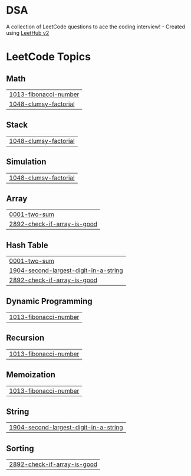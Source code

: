 # DSA
A collection of LeetCode questions to ace the coding interview! - Created using [LeetHub v2](https://github.com/arunbhardwaj/LeetHub-2.0)

<!---LeetCode Topics Start-->
# LeetCode Topics
## Math
|  |
| ------- |
| [1013-fibonacci-number](https://github.com/akshitha1422/DSA/tree/master/1013-fibonacci-number) |
| [1048-clumsy-factorial](https://github.com/akshitha1422/DSA/tree/master/1048-clumsy-factorial) |
## Stack
|  |
| ------- |
| [1048-clumsy-factorial](https://github.com/akshitha1422/DSA/tree/master/1048-clumsy-factorial) |
## Simulation
|  |
| ------- |
| [1048-clumsy-factorial](https://github.com/akshitha1422/DSA/tree/master/1048-clumsy-factorial) |
## Array
|  |
| ------- |
| [0001-two-sum](https://github.com/akshitha1422/DSA/tree/master/0001-two-sum) |
| [2892-check-if-array-is-good](https://github.com/akshitha1422/DSA/tree/master/2892-check-if-array-is-good) |
## Hash Table
|  |
| ------- |
| [0001-two-sum](https://github.com/akshitha1422/DSA/tree/master/0001-two-sum) |
| [1904-second-largest-digit-in-a-string](https://github.com/akshitha1422/DSA/tree/master/1904-second-largest-digit-in-a-string) |
| [2892-check-if-array-is-good](https://github.com/akshitha1422/DSA/tree/master/2892-check-if-array-is-good) |
## Dynamic Programming
|  |
| ------- |
| [1013-fibonacci-number](https://github.com/akshitha1422/DSA/tree/master/1013-fibonacci-number) |
## Recursion
|  |
| ------- |
| [1013-fibonacci-number](https://github.com/akshitha1422/DSA/tree/master/1013-fibonacci-number) |
## Memoization
|  |
| ------- |
| [1013-fibonacci-number](https://github.com/akshitha1422/DSA/tree/master/1013-fibonacci-number) |
## String
|  |
| ------- |
| [1904-second-largest-digit-in-a-string](https://github.com/akshitha1422/DSA/tree/master/1904-second-largest-digit-in-a-string) |
## Sorting
|  |
| ------- |
| [2892-check-if-array-is-good](https://github.com/akshitha1422/DSA/tree/master/2892-check-if-array-is-good) |
<!---LeetCode Topics End-->
